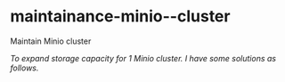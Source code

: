 # maintainance-minio--cluster
Maintain Minio cluster

*To expand storage capacity for 1 Minio cluster. I have some solutions as follows.*